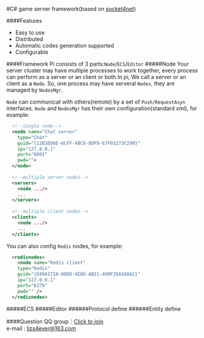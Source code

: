 #C# game server framework(based on [socket4net](https://github.com/lizs/Socket4Net))

####Features

* Easy to use
* Distributed
* Automatic codes generation supported
* Configurable

####Framework
Pi consists of 3 parts:`Node`/`ECS`/`Editor`
#####Node
Your server cluster may have multiple processes to work together, every process can perform as a server or an client or both.In pi, We call a server or an client as a `Node`. So, one process may have serveral `Nodes`, they are managed by `NodesMgr`. <br>

`Node` can communicat with others(remote) by a set of `Push/RequestAsyn` interfaces. `Node` and `NodesMgr` has their own configuration(standard xml), for example:
```xml
  <!--single node-->
  <node name="Chat server"
    type="Chat"
    guid="{12B3E06E-6CFF-4BC8-8DF9-67F03273C299}"
    ip="127.0.0.1"
    port="6001"
    pwd="">
  </node>
  
  <!--multiple server nodes-->
  <servers>
    <node .../>
    ...
  </servers>
  
  <!--multiple client nodes-->
  <clients>
    <node .../>
    ...
  </clients>
```
You can also config `Redis` nodes, for example:
```xml
  <redisnodes>
    <node name="Redis client"
    type="Redis"
    guid="{D49A172A-00DD-4E8D-AB21-490F35A560A2}"
    ip="127.0.0.1"
    port="6379"
    pwd="" />
  </redisnodes>
```

#####ECS
#####Editor
######Protocol define
######Entity define

####Question
QQ group：[Click to join](http://jq.qq.com/?_wv=1027&k=VptNja)<br>
e-mail : lizs4ever@163.com
